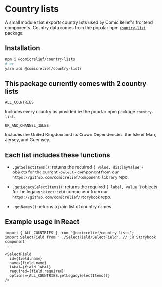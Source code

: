 # Country lists

A small module that exports country lists used by Comic Relief's frontend components. Country data comes from the popular npm [`country-list`](https://www.npmjs.com/package/country-list) package.

## Installation
```sh
npm i @comicrelief/country-lists
# or
yarn add @comicrelief/country-lists
```


## This package currently comes with 2 country lists

`ALL_COUNTRIES`

Includes every country as provided by the popular npm package `country-list`.

`UK_AND_CHANNEL_ISLES`

Includes the United Kingdom and its Crown Dependencies: the Isle of Man, Jersey, and Guernsey.


## Each list includes these functions

- `.getSelectItems()`: returns the required `{ value, displayValue }` objects for the current `<Select>` component from our `https://github.com/comicrelief/component-library` repo.

- `.getLegacySelectItems()`: returns the required `{ label, value }` objects for the legacy `SelectField` component from our `https://github.com/comicrelief/storybook` repo.

- `.getNames()`: returns a plain list of country names.


## Example usage in React
```
import { ALL_COUNTRIES } from '@comicrelief/country-lists';
import SelectField from '../SelectField/SelectField'; // CR Storybook component
...

<SelectField
  id={field.name}
  name={field.name}
  label={field.label}
  required={field.required}
  options={ALL_COUNTRIES.getLegacySelectItems()}
/>
```

